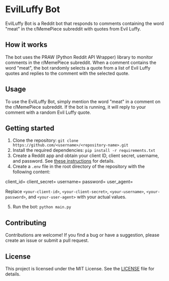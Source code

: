 # EvilLuffy Bot

EvilLuffy Bot is a Reddit bot that responds to comments containing the word "meat" in the r/MemePiece subreddit with quotes from Evil Luffy.

## How it works

The bot uses the PRAW (Python Reddit API Wrapper) library to monitor comments in the r/MemePiece subreddit. When a comment contains the word "meat", the bot randomly selects a quote from a list of Evil Luffy quotes and replies to the comment with the selected quote.

## Usage

To use the EvilLuffy Bot, simply mention the word "meat" in a comment on the r/MemePiece subreddit. If the bot is running, it will reply to your comment with a random Evil Luffy quote.

## Getting started

1. Clone the repository: `git clone https://github.com/<username>/<repository-name>.git`
2. Install the required dependencies: `pip install -r requirements.txt`
3. Create a Reddit app and obtain your client ID, client secret, username, and password. See [these instructions](https://github.com/reddit-archive/reddit/wiki/OAuth2-Quick-Start-Example#first-steps) for details.
4. Create a `.env` file in the root directory of the repository with the following content:

client_id=<your-client-id>
client_secret=<your-client-secret>
username=<your-username>
password=<your-password>
user_agent=<your-user-agent>


Replace `<your-client-id>`, `<your-client-secret>`, `<your-username>`, `<your-password>`, and `<your-user-agent>` with your actual values.

5. Run the bot: `python main.py`

## Contributing

Contributions are welcome! If you find a bug or have a suggestion, please create an issue or submit a pull request.

## License

This project is licensed under the MIT License. See the [LICENSE](LICENSE) file for details.


